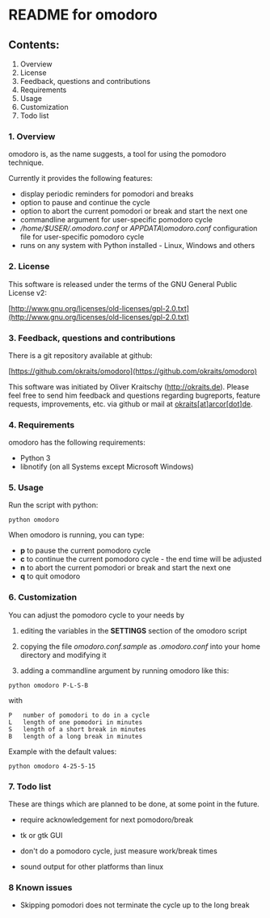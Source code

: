 # README for omodoro

## Contents:

1. Overview
2. License
3. Feedback, questions and contributions
4. Requirements
5. Usage
6. Customization
7. Todo list

### 1. Overview

omodoro is, as the name suggests, a tool for using the pomodoro technique.

Currently it provides the following features:

- display periodic reminders for pomodori and breaks
- option to pause and continue the cycle
- option to abort the current pomodori or break and start the next one
- commandline argument for user-specific pomodoro cycle
- _/home/$USER/.omodoro.conf_ or _APPDATA\omodoro.conf_ configuration file for user-specific pomodoro cycle
- runs on any system with Python installed - Linux, Windows and others

### 2. License

This software is released under the terms of the
GNU General Public License v2:

[http://www.gnu.org/licenses/old-licenses/gpl-2.0.txt](http://www.gnu.org/licenses/old-licenses/gpl-2.0.txt)

### 3. Feedback, questions and contributions

There is a git repository available at github:

[https://github.com/okraits/omodoro](https://github.com/okraits/omodoro)

This software was initiated by Oliver Kraitschy (http://okraits.de).
Please feel free to send him feedback and questions regarding
bugreports, feature requests, improvements, etc. via github or mail at
[okraits[at]arcor[dot]de](mailto:okraits@arcor.de).

### 4. Requirements

omodoro has the following requirements:

- Python 3
- libnotify (on all Systems except Microsoft Windows)

### 5. Usage

Run the script with python:

`python omodoro`

When omodoro is running, you can type:

- __p__ to pause the current pomodoro cycle
- __c__ to continue the current pomodoro cycle - the end time will be adjusted
- __n__ to abort the current pomodori or break and start the next one
- __q__ to quit omodoro

### 6. Customization

You can adjust the pomodoro cycle to your needs by

1. editing the variables in the __SETTINGS__ section of the omodoro script

2. copying the file _omodoro.conf.sample_ as _.omodoro.conf_ into your home
directory and modifying it

3. adding a commandline argument by running omodoro like this:

`python omodoro P-L-S-B`

with

	P	number of pomodori to do in a cycle
	L	length of one pomodori in minutes
	S	length of a short break in minutes
	B	length of a long break in minutes

Example with the default values:

`python omodoro 4-25-5-15`

### 7. Todo list

These are things which are planned to be done, at some point
in the future.

- require acknowledgement for next pomodoro/break
- tk or gtk GUI
- don't do a pomodoro cycle, just measure work/break times

- sound output for other platforms than linux

### 8 Known issues
- Skipping pomodori does not terminate the cycle up to the long break

